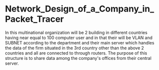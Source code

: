 # Network_Design_of_a_Company_in_Packet_Tracer
In this multinational organization will be 2 building in different countries having near equal to 100 computer user and in that their will be VLAN and SUBNET according to the department and their main server which handles the data of the firm situated in the 3rd country other than the above 2 countries and all are connected to through routers. The purpose of this structure is to share data among the company's offices from their central server.
